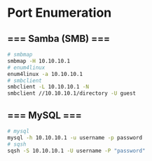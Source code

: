 # Port Enumeration

## === Samba (SMB) ===

```bash
# smbmap
smbmap -H 10.10.10.1
# enum4linux
enum4linux -a 10.10.10.1
# smbclient
smbclient -L 10.10.10.1 -N
smbclient //10.10.10.1/directory -U guest
```

## === MySQL ===

```bash
# mysql
mysql -h 10.10.10.1 -u username -p password
# sqsh
sqsh -S 10.10.10.1 -U username -P "password"
```